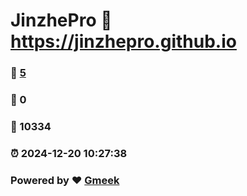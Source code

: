 # JinzhePro :link: https://jinzhepro.github.io 
### :page_facing_up: [5](https://jinzhepro.github.io/tag.html) 
### :speech_balloon: 0 
### :hibiscus: 10334 
### :alarm_clock: 2024-12-20 10:27:38 
### Powered by :heart: [Gmeek](https://github.com/Meekdai/Gmeek)
